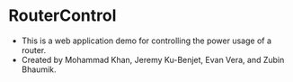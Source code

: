 # RouterControl

- This is a web application demo for controlling the power usage of a router.
- Created by Mohammad Khan, Jeremy Ku-Benjet, Evan Vera, and Zubin Bhaumik.
